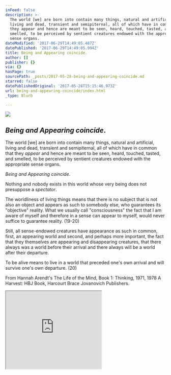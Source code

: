 ```yaml
---
inFeed: false
description: >-
  The world [we] are born into contain many things, natural and artificial,
  living and dead, transient and semipiternal, all of which have in common that
  they appear and hence are meant to be seen, heard, touched, tasted, and
  smelled, to be perceived by sentient creatures endowed with the appropriate
  sense organs.
dateModified: '2017-06-29T14:49:05.487Z'
datePublished: '2017-06-29T14:49:05.994Z'
title: Being and Appearing coincide.
author: []
publisher: {}
via: {}
hasPage: true
sourcePath: _posts/2017-05-28-being-and-appearing-coincide.md
starred: false
datePublishedOriginal: '2017-05-28T15:15:46.973Z'
url: being-and-appearing-coincide/index.html
_type: Blurb

---
```

![](https://the-grid-user-content.s3-us-west-2.amazonaws.com/9127752c-22b8-47ec-98bc-9ffb30e8b448.jpg)

## _Being and Appearing coincide_.

The world \[we\] are born into contain many things, natural and artificial, living and dead, transient and semipiternal, all of which have in common that they _appear_ and hence are meant to be seen, heard, touched, tasted, and smelled, to be perceived by sentient creatures endowed with the appropriate sense organs.

_Being and Appearing coincide_.

Nothing and nobody exists in this world whose very being does not presuppose a _spectator_.

The worldliness of living things means that there is no subject that is not also an object and appears as such to somebody else, who guarantees its "objective" reality. What we usually call "consciousness" the fact that I am aware of myself and therefore in a sense can appear to myself, would never suffice to guarantee reality. (19-20)

Still, all sense-endowed creatures have appearance as such in common, first, an appearing world and second, and perhaps more important, the fact that they themselves are appearing and disappearing creatures, that there always was a world before their arrival and there always will be a world after their departure.

To be alive means to live in a world that preceded one's own arrival and will survive one's own departure. (20)

From Hannah Arendt's The Life of the Mind, Book 1: Thinking, 1971, 1978 A Harvest: HBJ Book, Harcourt Brace Jovanovich Publishers.

<iframe src="https://the-grid.github.io/ed-userhtml/?g=eJxNkUFPwzAMhe_9FVGRWCutCSAhIdruMIkDl12AE0IoS5wt3ZpUcVqoEP8ddyuIWxx_es9-rrQdmNV1arZF8D6mq0rQ1yqpUAXbxVVmeqei9S7TS4ZLYnP2lTA2yMAaqk2DrGaa7yA-HKEFF3E9PsvdRraQYf569VYSbQ3L_jPr8VFnJJWzALEPbmJmIRVARpg5Uiipwa2mntVnjGNQVKZCKO8cqMiNVLD1_sAdRAHu_eVJoD7wBi8-zbY91teXAwSkJerhht-lkwzNzTsZyGPjNXDrEEJcg_EBsnmvvEy-M-1VP02yZItzIgt6_foVDZLPIs_LSsx5JUk1RaqOEvGUqvLtKZWUaRllsQ9g6nQfY4f3QsQ97ILVXFphrNPF6PtQfMhRzLTr285jJKXbv8v8ANFaj7U" height="244" style=""></iframe>
